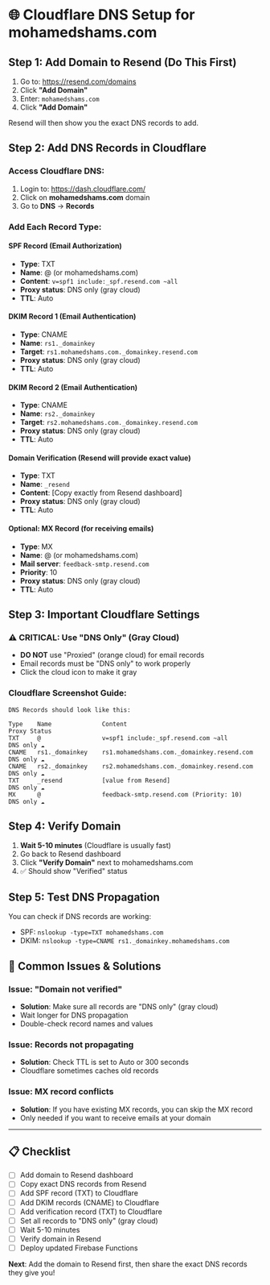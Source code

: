 # 🌐 Cloudflare DNS Setup for mohamedshams.com

## Step 1: Add Domain to Resend (Do This First)

1. Go to: https://resend.com/domains
2. Click **"Add Domain"**
3. Enter: `mohamedshams.com`
4. Click **"Add Domain"**

Resend will then show you the exact DNS records to add.

## Step 2: Add DNS Records in Cloudflare

### Access Cloudflare DNS:
1. Login to: https://dash.cloudflare.com/
2. Click on **mohamedshams.com** domain
3. Go to **DNS** → **Records**

### Add Each Record Type:

#### SPF Record (Email Authorization)
- **Type**: TXT
- **Name**: @ (or mohamedshams.com)
- **Content**: `v=spf1 include:_spf.resend.com ~all`
- **Proxy status**: DNS only (gray cloud)
- **TTL**: Auto

#### DKIM Record 1 (Email Authentication)
- **Type**: CNAME
- **Name**: `rs1._domainkey`
- **Target**: `rs1.mohamedshams.com._domainkey.resend.com`
- **Proxy status**: DNS only (gray cloud)
- **TTL**: Auto

#### DKIM Record 2 (Email Authentication)
- **Type**: CNAME
- **Name**: `rs2._domainkey`
- **Target**: `rs2.mohamedshams.com._domainkey.resend.com`
- **Proxy status**: DNS only (gray cloud)
- **TTL**: Auto

#### Domain Verification (Resend will provide exact value)
- **Type**: TXT
- **Name**: `_resend`
- **Content**: [Copy exactly from Resend dashboard]
- **Proxy status**: DNS only (gray cloud)
- **TTL**: Auto

#### Optional: MX Record (for receiving emails)
- **Type**: MX
- **Name**: @ (or mohamedshams.com)
- **Mail server**: `feedback-smtp.resend.com`
- **Priority**: 10
- **Proxy status**: DNS only (gray cloud)
- **TTL**: Auto

## Step 3: Important Cloudflare Settings

### ⚠️ CRITICAL: Use "DNS Only" (Gray Cloud)
- **DO NOT** use "Proxied" (orange cloud) for email records
- Email records must be "DNS only" to work properly
- Click the cloud icon to make it gray

### Cloudflare Screenshot Guide:
```
DNS Records should look like this:

Type    Name              Content                                          Proxy Status
TXT     @                 v=spf1 include:_spf.resend.com ~all             DNS only ☁️
CNAME   rs1._domainkey    rs1.mohamedshams.com._domainkey.resend.com     DNS only ☁️
CNAME   rs2._domainkey    rs2.mohamedshams.com._domainkey.resend.com     DNS only ☁️
TXT     _resend           [value from Resend]                             DNS only ☁️
MX      @                 feedback-smtp.resend.com (Priority: 10)        DNS only ☁️
```

## Step 4: Verify Domain

1. **Wait 5-10 minutes** (Cloudflare is usually fast)
2. Go back to Resend dashboard
3. Click **"Verify Domain"** next to mohamedshams.com
4. ✅ Should show "Verified" status

## Step 5: Test DNS Propagation

You can check if DNS records are working:
- SPF: `nslookup -type=TXT mohamedshams.com`
- DKIM: `nslookup -type=CNAME rs1._domainkey.mohamedshams.com`

## 🚨 Common Issues & Solutions

### Issue: "Domain not verified"
- **Solution**: Make sure all records are "DNS only" (gray cloud)
- Wait longer for DNS propagation
- Double-check record names and values

### Issue: Records not propagating
- **Solution**: Check TTL is set to Auto or 300 seconds
- Cloudflare sometimes caches old records

### Issue: MX record conflicts
- **Solution**: If you have existing MX records, you can skip the MX record
- Only needed if you want to receive emails at your domain

---

## 📋 Checklist

- [ ] Add domain to Resend dashboard
- [ ] Copy exact DNS records from Resend
- [ ] Add SPF record (TXT) to Cloudflare
- [ ] Add DKIM records (CNAME) to Cloudflare  
- [ ] Add verification record (TXT) to Cloudflare
- [ ] Set all records to "DNS only" (gray cloud)
- [ ] Wait 5-10 minutes
- [ ] Verify domain in Resend
- [ ] Deploy updated Firebase Functions

**Next**: Add the domain to Resend first, then share the exact DNS records they give you!
